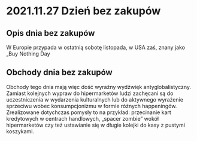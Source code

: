 # 2021.11.27 Dzień bez zakupów

## Opis dnia bez zakupów

W Europie przypada w ostatnią sobotę listopada, w USA zaś, znany jako „Buy Nothing Day

## Obchody dnia bez zakupów

Obchody tego dnia mają więc dość wyraźny wydźwięk antyglobalistyczny. Zamiast kolejnych wypraw do hipermarketów ludzi zachęcani są do uczestniczenia w wydarzenia kulturalnych lub do aktywnego wyrażenie sprzeciwu wobec konsumpcjonizmu w formie różnych happeningów. Zrealizowane dotychczas pomysły to na przykład: przecinanie kart kredytowych w centrach handlowych, „spacer zombie” wokół hipermarketów czy też ustawianie się w długie kolejki do kasy z pustymi koszykami.
